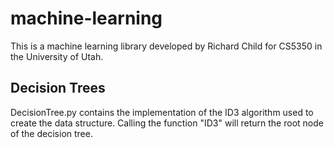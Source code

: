 # machine-learning
This is a machine learning library developed by Richard Child for CS5350 in the University of Utah.

## Decision Trees
DecisionTree.py contains the implementation of the ID3 algorithm used to create 
the data structure. Calling the function "ID3" will return the root node of
the decision tree.